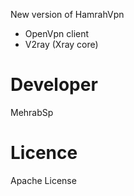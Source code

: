 New version of HamrahVpn

+ OpenVpn client
+ V2ray (Xray core)

# Developer
MehrabSp

# Licence
Apache License
